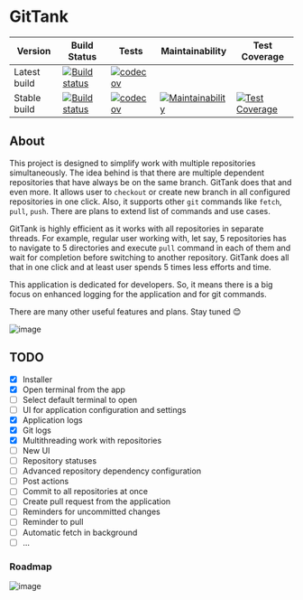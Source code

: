 # GitTank

Version | Build Status | Tests | Maintainability | Test Coverage
------------ | ------------- | ------------- | ------------- | -------------
Latest build | [![Build status](https://ci.appveyor.com/api/projects/status/a6t2412jpppsrern?svg=true)](https://ci.appveyor.com/project/Yuriy-Pelekh/gittank) | [![codecov](https://codecov.io/gh/Yuriy-Pelekh/GitTank/graph/badge.svg?token=3DFPOFMG80)](https://codecov.io/gh/Yuriy-Pelekh/GitTank) | |
Stable build | [![Build status](https://ci.appveyor.com/api/projects/status/a6t2412jpppsrern/branch/main?svg=true)](https://ci.appveyor.com/project/Yuriy-Pelekh/gittank/branch/main) | [![codecov](https://codecov.io/gh/Yuriy-Pelekh/GitTank/branch/main/graph/badge.svg?token=3DFPOFMG80)](https://codecov.io/gh/Yuriy-Pelekh/GitTank) | [![Maintainability](https://api.codeclimate.com/v1/badges/0051cc0a2ffddf2326fd/maintainability)](https://codeclimate.com/github/Yuriy-Pelekh/GitTank/maintainability) | [![Test Coverage](https://api.codeclimate.com/v1/badges/0051cc0a2ffddf2326fd/test_coverage)](https://codeclimate.com/github/Yuriy-Pelekh/GitTank/test_coverage)

## About
This project is designed to simplify work with multiple repositories simultaneously. The idea behind is that there are multiple dependent repositories that have always be on the same branch. GitTank does that and even more. It allows user to `checkout` or create new branch in all configured repositories in one click. Also, it supports other `git` commands like `fetch`, `pull`, `push`. There are plans to extend list of commands and use cases.

GitTank is highly efficient as it works with all repositories in separate threads. For example, regular user working with, let say, 5 repositories has to navigate to 5 directories and execute `pull` command in each of them and wait for completion before switching to another repository. GitTank does all that in one click and at least user spends 5 times less efforts and time.

This application is dedicated for developers. So, it means there is a big focus on enhanced logging for the application and for git commands.

There are many other useful features and plans. Stay tuned 😊

![image](https://user-images.githubusercontent.com/4256363/169288310-54338b69-9960-4073-984f-160796ce5ec9.png)

## TODO
- [x] Installer
- [x] Open terminal from the app 
- [ ] Select default terminal to open
- [ ] UI for application configuration and settings
- [x] Application logs
- [x] Git logs
- [x] Multithreading work with repositories
- [ ] New UI
- [ ] Repository statuses
- [ ] Advanced repository dependency configuration
- [ ] Post actions
- [ ] Commit to all repositories at once
- [ ] Create pull request from the application
- [ ] Reminders for uncommitted changes
- [ ] Reminder to pull
- [ ] Automatic fetch in background
- [ ] ...

### Roadmap
![image](https://user-images.githubusercontent.com/4256363/169280350-bee2c76d-5e2c-4e9e-9f7c-aa7d767e3051.png)
